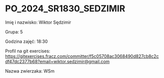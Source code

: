 # PO_2024_SR1830_SEDZIMIR

Imię i nazwisko:            Wiktor Sędzimir

Grupa:                      5

Godzina zajęć:              18:30

Profil na git exercises:    https://gitexercises.fracz.com/committer/f5c05708ac3068490d827cb8c2cdf47dc2377b68?email=wiktor.sedzimir@gmail.com

Nazwa zwierzaka:            WSm
